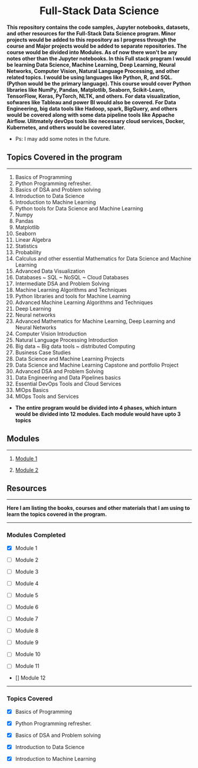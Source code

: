 <div align="center">

<h1> Full-Stack Data Science </h1>

</div>

**This repository contains the code samples, Jupyter notebooks, datasets, and other resources for the Full-Stack Data Science program. Minor projects would be added to this repository as I progress through the course and Major projects would be added to separate repositories. The course would be divided into Modules. As of now there won't be any notes other than the Jupyter notebooks. In this Full stack program I would be learning Data Science, Machine Learning, Deep Learning, Neural Networks, Computer Vision, Natural Language Processing, and other related topics. I would be using languages like Python, R, and SQL. (Python would be the primary language). This course would cover Python libraries like NumPy, Pandas, Matplotlib, Seaborn, Scikit-Learn, TensorFlow, Keras, PyTorch, NLTK, and others. For data visualization, sofwares like Tableau and power BI would also be covered. For Data Engineering, big data tools like Hadoop, spark, BigQuery, and others would be covered along with some data pipeline tools like Appache Airflow. Ulitmately devOps tools like necessary cloud services, Docker, Kubernetes, and others would be covered later.**

- Ps: I may add some notes in the future.

## Topics Covered in the program

---

1. Basics of Programming
2. Python Programming refresher.
3. Basics of DSA and Problem solving
4. Introduction to Data Science
5. Introduction to Machine Learning
6. Python tools for Data Science and Machine Learning
7. Numpy
8. Pandas
9. Matplotlib
10. Seaborn
11. Linear Algebra
12. Statistics
13. Probability
14. Calculus and other essential Mathematics for Data Science and Machine Learning
15. Advanced Data Visualization
16. Databases ~ SQL ~ NoSQL ~ Cloud Databases
17. Intermediate DSA and Problem Solving
18. Machine Learning Algorithms and Techniques
19. Python libraries and tools for Machine Learning
20. Advanced Machine Learning Algorithms and Techniques
21. Deep Learning
22. Neural networks
23. Advanced Mathematics for Machine Learning, Deep Learning and Neural Networks
24. Computer Vision Introduction
25. Natural Language Processing Introduction
26. Big data ~ Big data tools ~ distributed Computing
27. Business Case Studies
28. Data Science and Machine Learning Projects
29. Data Science and Machine Learning Capstone and portfolio Project
30. Advanced DSA and Problem Solving
31. Data Engineering and Data Pipelines basics
32. Essential DevOps Tools and Cloud Services
33. MlOps Basics
34. MlOps Tools and Services

- **The entire program would be divided into 4 phases, which inturn would be divided into 12 modules. Each module would have upto 3 topics**
  
## Modules

---

 1. [Module 1](https://github.com/kannanjayachandran/Data_Science---Machine_Learning/tree/main/Module1)

 2. [Module 2](https://github.com/kannanjayachandran/Data_Science---Machine_Learning/tree/main/Module2)

## Resources

---

**Here I am listing the books, courses and other materials that I am using to learn the topics covered in the program.**

---

### Modules Completed

- [x] Module 1

- [ ] Module 2

- [ ] Module 3

- [ ] Module 4

- [ ] Module 5

- [ ] Module 6

- [ ] Module 7

- [ ] Module 8

- [ ] Module 9

- [ ] Module 10

- [ ] Module 11

- [] Module 12

---

### Topics Covered

- [x] Basics of Programming

- [x] Python Programming refresher.

- [x] Basics of DSA and Problem solving

- [x] Introduction to Data Science

- [x] Introduction to Machine Learning
